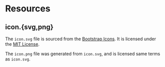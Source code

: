 # Resources

## icon.{svg,png}

The `icon.svg` file is sourced from the [Bootstrap Icons](https://github.com/twbs/icons/blob/e898da7559e12643a9b5a26f96d2b669a5dc3d8f/icons/gpu-card.svg). It is licensed under the [MIT License](https://github.com/twbs/icons/blob/e898da7559e12643a9b5a26f96d2b669a5dc3d8f/LICENSE).

The `icon.png` file was generated from `icon.svg`, and is licensed same terms as `icon.svg`.

